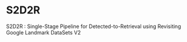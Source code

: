 # S2D2R
S2D2R : Single-Stage Pipeline for Detected-to-Retrieval using Revisiting Google Landmark DataSets V2
